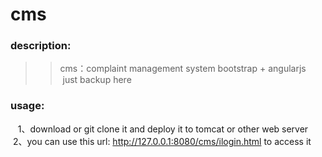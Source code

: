 # cms
### description:
>
> > cms：complaint management system
> > bootstrap + angularjs
> > just backup here
>
### usage:
    1、download or git clone it and deploy it to tomcat or other web server
    2、you can use this url: http://127.0.0.1:8080/cms/ilogin.html to access it
